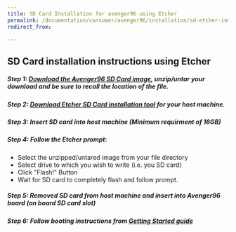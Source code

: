 ```yaml
---
title: SD Card Installation for avenger96 using Etcher
permalink: /documentation/consumer/avenger96/installation/sd-etcher-install.md.html
redirect_from:

---
```


## SD Card installation instructions using Etcher

##### Step 1: [Download the Avenger96 SD Card image](../downloads/), unzip/untar your download and be sure to recall the location of the file.

##### Step 2: [Download Etcher SD Card installation tool](https://etcher.io/) for your host machine.

##### Step 3: Insert SD card into host machine (Minimum requirment of 16GB)

##### Step 4: Follow the Etcher prompt:
- Select the unzipped/untared image from your file directory
- Select drive to which you wish to write (i.e. you SD card)
- Click "Flash!" Button
- Wait for SD card to completely flash and follow prompt.

##### Step 5: Removed SD card from host machine and insert into Avenger96 board (on board SD card slot)

##### Step 6: Follow booting instructions from [Getting Started guide](../getting-started)